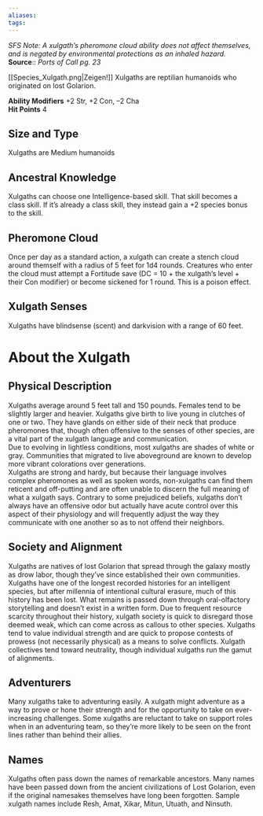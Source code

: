 ```yaml
---
aliases: 
tags: 
---
```

_SFS Note: A xulgath’s pheromone cloud ability does not affect themselves, and is negated by environmental protections as an inhaled hazard._  
**Source**:: _Ports of Call pg. 23_  

[[Species_Xulgath.png|Zeigen!]]
Xulgaths are reptilian humanoids who originated on lost Golarion.  
  
**Ability Modifiers** +2 Str, +2 Con, –2 Cha  
**Hit Points** 4

## Size and Type

Xulgaths are Medium humanoids  

## Ancestral Knowledge

Xulgaths can choose one Intelligence-based skill. That skill becomes a class skill. If it’s already a class skill, they instead gain a +2 species bonus to the skill.  

## Pheromone Cloud

Once per day as a standard action, a xulgath can create a stench cloud around themself with a radius of 5 feet for 1d4 rounds. Creatures who enter the cloud must attempt a Fortitude save (DC = 10 + the xulgath’s level + their Con modifier) or become sickened for 1 round. This is a poison effect.  

## Xulgath Senses

Xulgaths have blindsense (scent) and darkvision with a range of 60 feet.

# About the Xulgath

## Physical Description

Xulgaths average around 5 feet tall and 150 pounds. Females tend to be slightly larger and heavier. Xulgaths give birth to live young in clutches of one or two. They have glands on either side of their neck that produce pheromones that, though often offensive to the senses of other species, are a vital part of the xulgath language and communication.  
Due to evolving in lightless conditions, most xulgaths are shades of white or gray. Communities that migrated to live aboveground are known to develop more vibrant colorations over generations.  
Xulgaths are strong and hardy, but because their language involves complex pheromones as well as spoken words, non-xulgaths can find them reticent and off-putting and are often unable to discern the full meaning of what a xulgath says. Contrary to some prejudiced beliefs, xulgaths don’t always have an offensive odor but actually have acute control over this aspect of their physiology and will frequently adjust the way they communicate with one another so as to not offend their neighbors.  

## Society and Alignment

Xulgaths are natives of lost Golarion that spread through the galaxy mostly as drow labor, though they’ve since established their own communities. Xulgaths have one of the longest recorded histories for an intelligent species, but after millennia of intentional cultural erasure, much of this history has been lost. What remains is passed down through oral-olfactory storytelling and doesn’t exist in a written form. Due to frequent resource scarcity throughout their history, xulgath society is quick to disregard those deemed weak, which can come across as callous to other species. Xulgaths tend to value individual strength and are quick to propose contests of prowess (not necessarily physical) as a means to solve conflicts. Xulgath collectives tend toward neutrality, though individual xulgaths run the gamut of alignments.  

## Adventurers

Many xulgaths take to adventuring easily. A xulgath might adventure as a way to prove or hone their strength and for the opportunity to take on ever-increasing challenges. Some xulgaths are reluctant to take on support roles when in an adventuring team, so they’re more likely to be seen on the front lines rather than behind their allies.  

## Names

Xulgaths often pass down the names of remarkable ancestors. Many names have been passed down from the ancient civilizations of Lost Golarion, even if the original namesakes themselves have long been forgotten. Sample xulgath names include Resh, Amat, Xikar, Mitun, Utuath, and Ninsuth.
